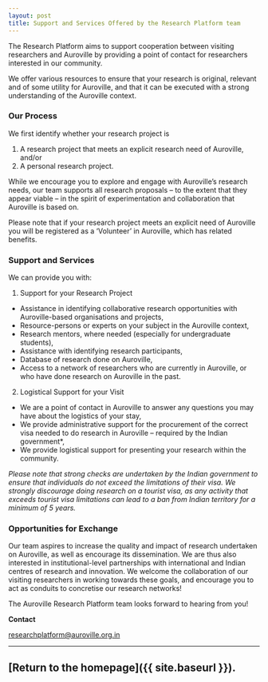 ```yaml
---
layout: post
title: Support and Services Offered by the Research Platform team
---
```


The Research Platform aims to support cooperation between visiting researchers and Auroville by providing a point of contact for researchers interested in our community.

We offer various resources to ensure that your research is original, relevant and of some utility for Auroville, and that it can be executed with a strong understanding of the Auroville context.

### Our Process

We first identify whether your research project is

1. A research project that meets an explicit research need of Auroville, and/or
2. A personal research project.

While we encourage you to explore and engage with Auroville’s research needs, our team supports all research proposals – to the extent that they appear viable – in the spirit of experimentation and collaboration that Auroville is based on.

Please note that if your research project meets an explicit need of Auroville you will be registered as a ‘Volunteer’ in Auroville, which has related benefits.

### Support and Services

We can provide you with:
1. Support for your Research Project
  - Assistance in identifying collaborative research opportunities with Auroville-based organisations and projects,
  - Resource-persons or experts on your subject in the Auroville context,
  - Research mentors, where needed (especially for undergraduate students),
  - Assistance with identifying research participants,
  - Database of research done on Auroville,
  - Access to a network of researchers who are currently in Auroville, or who have done research on Auroville in the past.

2. Logistical Support for your Visit
  - We are a point of contact in Auroville to answer any questions you may have about the logistics of your stay,
  - We provide administrative support for the procurement of the correct visa needed to do research in Auroville – required by the Indian government*,
  - We provide logistical support for presenting your research within the community.

*Please note that strong checks are undertaken by the Indian government to ensure that individuals do not exceed the limitations of their visa. We strongly discourage doing research on a tourist visa, as any activity that exceeds tourist visa limitations can lead to a ban from Indian territory for a minimum of 5 years.*

### Opportunities for Exchange

Our team aspires to increase the quality and impact of research undertaken on Auroville, as well as encourage its dissemination. We are thus also interested in institutional-level partnerships with international and Indian centres of research and innovation. We welcome the collaboration of our visiting researchers in working towards these goals, and encourage you to act as conduits to concretise our research networks!

The Auroville Research Platform team looks forward to hearing from you!

**Contact**

<a href="mailto:researchplatform@auroville.org.in">researchplatform@auroville.org.in</a>

---
[Return to the homepage]({{ site.baseurl }}).
---
